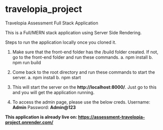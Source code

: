 # travelopia_project
Travelopia Assessment Full Stack Application

This is a Full/MERN stack application using Server Side Rendering.

Steps to run the application locally once you cloned it.

1. Make sure that the front-end folder has the /build folder created. If not, go to the front-end folder and run these commands.
   a. npm install
   b. npm run build
   
2. Come back to the root directory and run these commands to start the server.
   a. npm install
   b. npm start

3. This will start the server on the **http://localhost:8000/**. Just go to this and you will get the application running.

4. To access the admin page, please use the below creds.
    Username: **Admin**
    Password: **Admin@123**

**This application is already live on: https://assessment-travelopia-project.onrender.com/**
     
   
